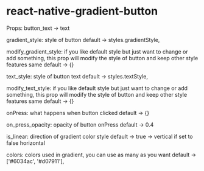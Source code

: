 # react-native-gradient-button

Props:
button_text -> text

gradient_style:
style of button
default -> styles.gradientStyle,

modify_gradient_style:
if you like default style but just want to change or add something, this prop will modify the style of button and keep other style features same
default -> {}

text_style:
style of button text
default -> styles.textStyle,

modify_text_style:
if you like default style but just want to change or add something, this prop will modify the style of button and keep other style features same
default -> {}

onPress:
what happens when button clicked
default -> {}

on_press_opacity:
opacity of button onPress
default -> 0.4

is_linear:
direction of gradient color style
default -> true -> vertical
if set to false horizontal

colors:
colors used in gradient, you can use as many as you want
default -> ['#6034ac', '#d07911'],
